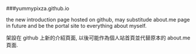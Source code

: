 ###yummypixza.github.io  
  
the new introduction page hosted on github, may substitude about.me page in future and be the portal site to everything about myself.
  
架設在 github 上新的介紹頁面, 以後可能作為個人站首頁並代替原本的 about.me 頁面.
